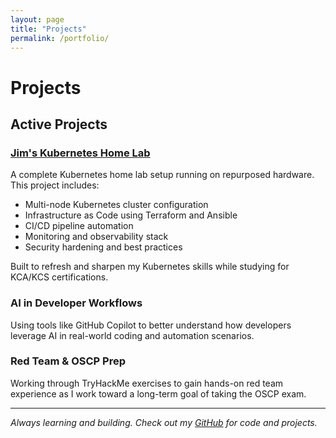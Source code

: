 ```yaml
---
layout: page
title: "Projects"
permalink: /portfolio/
---
```


# Projects

## Active Projects

### [Jim's Kubernetes Home Lab](https://github.com/uncle13013/jims-k8s-home-lab)
A complete Kubernetes home lab setup running on repurposed hardware. This project includes:
- Multi-node Kubernetes cluster configuration
- Infrastructure as Code using Terraform and Ansible
- CI/CD pipeline automation
- Monitoring and observability stack
- Security hardening and best practices

Built to refresh and sharpen my Kubernetes skills while studying for KCA/KCS certifications.

### AI in Developer Workflows
Using tools like GitHub Copilot to better understand how developers leverage AI in real-world coding and automation scenarios.

### Red Team & OSCP Prep
Working through TryHackMe exercises to gain hands-on red team experience as I work toward a long-term goal of taking the OSCP exam.

---

*Always learning and building. Check out my [GitHub](https://github.com/uncle13013) for code and projects.*
